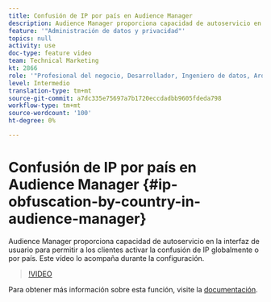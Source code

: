 ```yaml
---
title: Confusión de IP por país en Audience Manager
description: Audience Manager proporciona capacidad de autoservicio en la interfaz de usuario para permitir a los clientes activar la confusión de IP globalmente o por país. Este vídeo lo acompaña durante la configuración.
feature: '"Administración de datos y privacidad"'
topics: null
activity: use
doc-type: feature video
team: Technical Marketing
kt: 2866
role: '"Profesional del negocio, Desarrollador, Ingeniero de datos, Arquitecto, Arquitecto de datos, Administrador, Líder"'
level: Intermedio
translation-type: tm+mt
source-git-commit: a7dc335e75697a7b1720eccdadbb9605fdeda798
workflow-type: tm+mt
source-wordcount: '100'
ht-degree: 0%

---
```



# Confusión de IP por país en Audience Manager {#ip-obfuscation-by-country-in-audience-manager}

Audience Manager proporciona capacidad de autoservicio en la interfaz de usuario para permitir a los clientes activar la confusión de IP globalmente o por país. Este vídeo lo acompaña durante la configuración.

>[!VIDEO](https://video.tv.adobe.com/v/27218/?quality=9)

Para obtener más información sobre esta función, visite la [documentación](https://experiencecloud.adobe.com/resources/help/en_US/aam/ip-obfuscation.html).

